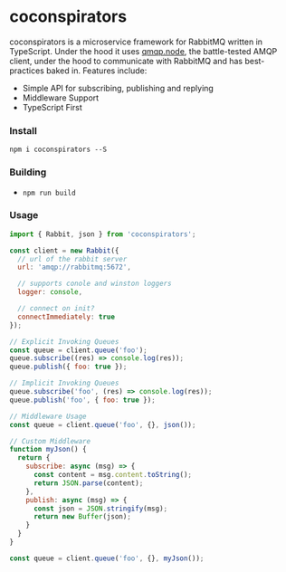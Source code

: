 # coconspirators
coconspirators is a microservice framework for RabbitMQ written in TypeScript. Under the hood it uses 
[qmqp.node](https://github.com/squaremo/amqp.node), the battle-tested AMQP client, under the hood to communicate 
with RabbitMQ and has best-practices baked in. Features include:

- Simple API for subscribing, publishing and replying
- Middleware Support
- TypeScript First

### Install
`npm i coconspirators --S`

### Building
- `npm run build`

### Usage
```javascript
import { Rabbit, json } from 'coconspirators';

const client = new Rabbit({
  // url of the rabbit server
  url: 'amqp://rabbitmq:5672',

  // supports conole and winston loggers
  logger: console,

  // connect on init?
  connectImmediately: true
});

// Explicit Invoking Queues
const queue = client.queue('foo');
queue.subscribe((res) => console.log(res));
queue.publish({ foo: true });

// Implicit Invoking Queues
queue.subscribe('foo', (res) => console.log(res));
queue.publish('foo', { foo: true });

// Middleware Usage
const queue = client.queue('foo', {}, json());

// Custom Middleware
function myJson() {
  return {
    subscribe: async (msg) => {
      const content = msg.content.toString();
      return JSON.parse(content);
    },
    publish: async (msg) => {
      const json = JSON.stringify(msg);
      return new Buffer(json);
    }
  }
}

const queue = client.queue('foo', {}, myJson());
```
